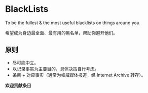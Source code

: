 # BlackLists

To be the fullest &amp; the most useful blacklists on things around you.

希望成为身边最全面、最有用的黑名单，帮助你避开他们。


## 原则

- 尽可能中立。
- 以记录事实为主要目的，具体决策自行考虑。
- 条目 + 对应事实（通常为权威媒体报道，经 Internet Archive 转存）。


**欢迎贡献条目**
